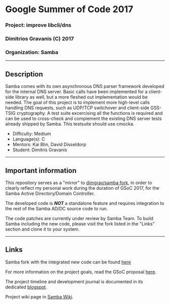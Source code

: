 # Google Summer of Code 2017
### Project: improve libcli/dns
### Dimitrios Gravanis (C) 2017
### Organization: Samba

--------------------------------------------------------
Description
--------------------------------------------------------

Samba comes with its own asynchronous DNS parser framework developed for the internal DNS server. Basic calls have been implemented for a client-side library as well, but a more fleshed out implementation would be needed. The goal of this project is to implement more high-level calls handling DNS requests, such as UDP/TCP switchover and client-side GSS-TSIG cryptography. A test suite excercising all the functions is required and can be used to cross-check and complement the existing DNS server tests already shipped by Samba. This testsuite should use cmocka.

* Difficulty: Medium
* Language(s): C
* Mentors: Kai Blin, David Disseldorp
* Student: Dimitris Gravanis

--------------------------------------------------------
Important information
--------------------------------------------------------

This repository serves as a "mirror" to [dimgrav/samba fork](https://github.com/dimgrav/samba/tree/master/libcli/dns), in order to clearly reflect my personal work during the duration of GSoC 2017, for the Samba Active Directory/Domain Controller.

The developed code is ***NOT*** a standalone feature and requires integration to the rest of the Samba AD/DC source code to run.

The code patches are currently under review by Samba Team. To build Samba including the new code, please visit the fork listed in the "Links" section and clone it to your system.

--------------------------------------------------------
Links
--------------------------------------------------------

Samba fork with the integrated new code can be found [here](https://github.com/dimgrav/samba)

For more information on the project goals, read the GSoC proposal [here](https://summerofcode.withgoogle.com/projects/#6642229069217792).

The project timeline and development journal is documented in its dedicated [blogspot](https://dimgrav.blogspot.gr/).

Project wiki page in [Samba Wiki](https://wiki.samba.org/index.php/SoC/2017#Improve_libcli.2Fdns).
